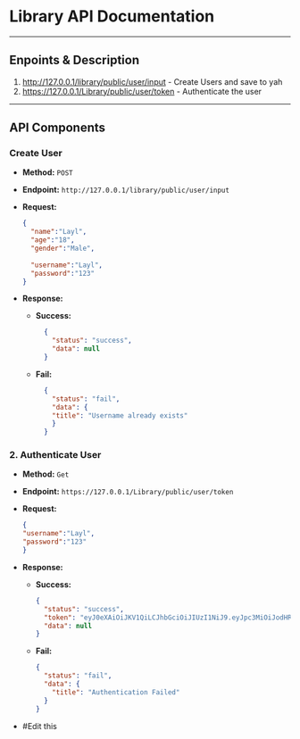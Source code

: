 # Library API Documentation 
---
  ## Enpoints & Description
  1. http://127.0.0.1/library/public/user/input - Create Users and save to yah
  2. https://127.0.0.1/Library/public/user/token - Authenticate the user
---

## API Components
  ### Create User
  - **Method:** `POST`  
  - **Endpoint:** `http://127.0.0.1/library/public/user/input`  
  
  - **Request:**
    ```json
    {
      "name":"Layl",
      "age":"18",
      "gender":"Male",
      
      "username":"Layl",
      "password":"123"
    }
    ```
  - **Response:**
    - **Success:** 
      ```json
        {
          "status": "success",
          "data": null
        }
      ```
    - **Fail:** 
      ```json
        {
          "status": "fail",
          "data": {
          "title": "Username already exists"
          }
        }
      ```
  ### 2. Authenticate User
  - **Method:** `Get`  
  - **Endpoint:** `https://127.0.0.1/Library/public/user/token`  
  
  - **Request:**
    ```json
    {
    "username":"Layl",
    "password":"123"
    }
    ```
  - **Response:**
    - **Success:** 
      ```json
      {
        "status": "success",
        "token": "eyJ0eXAiOiJKV1QiLCJhbGciOiJIUzI1NiJ9.eyJpc3MiOiJodHRwOi8vbGlicmFyeS5vcmciLCJhdWQiOiJodHRwOi8vbGlicmFyeS5jb20iLCJpYXQiOjE3MzIxMjMwMjgsImV4cCI6MTczMjEyMzE0OCwiZGF0YSI6eyJ1c2VyaWQiOiI5IiwibmFtZSI6IkxheWwifX0.Mw8lVtZRa5LHADWkKHX3r2mJzu10KGfAAIDnV_8MjOA",
        "data": null
      }
      ```
    - **Fail:** 
      ```json
      {
        "status": "fail",
        "data": {
          "title": "Authentication Failed"
        }
      }
      ```
  
  - #Edit this
